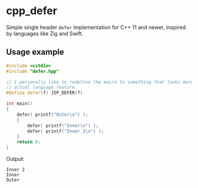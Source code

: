 # cpp_defer
Simple single header `defer` implementation for C++ 11 and newer, inspired by languages like Zig and Swift.

## Usage example

```c++
#include <cstdio>
#include "defer.hpp"

// I personally like to redefine the macro to something that looks more like an
// actual language feature.
#define defer(f) JSP_DEFER(f)

int main()
{
    defer( printf("Outer\n") );
    {
        defer( printf("Inner\n") );
        defer( printf("Inner 2\n") );
    }
    return 0;
}
```

Output:
```
Inner 2
Inner
Outer
```
